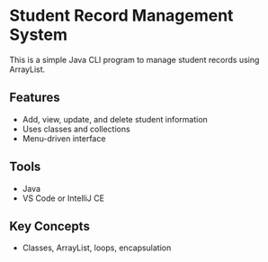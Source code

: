 # Student Record Management System

This is a simple Java CLI program to manage student records using ArrayList.

## Features
- Add, view, update, and delete student information
- Uses classes and collections
- Menu-driven interface

## Tools
- Java
- VS Code or IntelliJ CE

## Key Concepts
- Classes, ArrayList, loops, encapsulation
